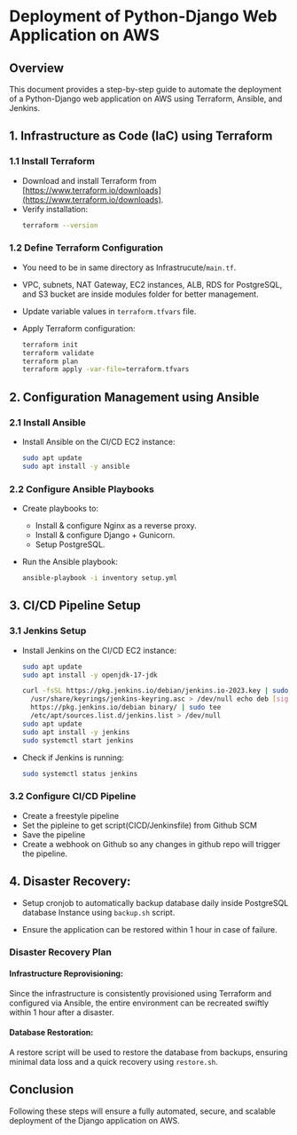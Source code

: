 # Deployment of Python-Django Web Application on AWS

## Overview
This document provides a step-by-step guide to automate the deployment of a Python-Django web application on AWS using Terraform, Ansible, and Jenkins. 

## 1. Infrastructure as Code (IaC) using Terraform

### 1.1 Install Terraform
- Download and install Terraform from [https://www.terraform.io/downloads](https://www.terraform.io/downloads).
- Verify installation:
  ```bash
  terraform --version
  ```

### 1.2 Define Terraform Configuration
- You need to be in same directory as Infrastrucute/`main.tf`.

- VPC, subnets, NAT Gateway, EC2 instances, ALB, RDS for PostgreSQL, and S3 bucket are inside modules folder for better management.

- Update variable values in `terraform.tfvars` file.

- Apply Terraform configuration:
  ```bash
  terraform init
  terraform validate
  terraform plan
  terraform apply -var-file=terraform.tfvars
  ```

## 2. Configuration Management using Ansible

### 2.1 Install Ansible
- Install Ansible on the CI/CD EC2 instance:
  ```bash
  sudo apt update
  sudo apt install -y ansible
  ```

### 2.2 Configure Ansible Playbooks
- Create playbooks to:
  - Install & configure Nginx as a reverse proxy.
  - Install & configure Django + Gunicorn.
  - Setup PostgreSQL.

- Run the Ansible playbook:
  ```bash
  ansible-playbook -i inventory setup.yml
  ```

## 3. CI/CD Pipeline Setup

### 3.1 Jenkins Setup
- Install Jenkins on the CI/CD EC2 instance:
  ```bash
  sudo apt update
  sudo apt install -y openjdk-17-jdk
  ```

  ```bash
  curl -fsSL https://pkg.jenkins.io/debian/jenkins.io-2023.key | sudo tee
    /usr/share/keyrings/jenkins-keyring.asc > /dev/null echo deb [signed-by=/usr/share/keyrings/jenkins-keyring.asc]
    https://pkg.jenkins.io/debian binary/ | sudo tee
    /etc/apt/sources.list.d/jenkins.list > /dev/null
  sudo apt update
  sudo apt install -y jenkins
  sudo systemctl start jenkins
  ```

- Check if Jenkins is running:
  ```bash
  sudo systemctl status jenkins
  ```

### 3.2 Configure CI/CD Pipeline
- Create a freestyle pipeline
- Set the pipleine to get script(CICD/Jenkinsfile) from Github SCM
- Save the pipeline
- Create a webhook on Github so any changes in github repo will trigger the pipeline.


## 4. Disaster Recovery:
- Setup cronjob to automatically backup database daily inside PostgreSQL database Instance using `backup.sh` script.

- Ensure the application can be restored within 1 hour in case of failure.

### Disaster Recovery Plan

#### Infrastructure Reprovisioning:
Since the infrastructure is consistently provisioned using Terraform and configured via Ansible, the entire environment can be recreated swiftly within 1 hour after a disaster.

#### Database Restoration:
A restore script will be used to restore the database from backups, ensuring minimal data loss and a quick recovery using `restore.sh`.


## Conclusion
Following these steps will ensure a fully automated, secure, and scalable deployment of the Django application on AWS.



